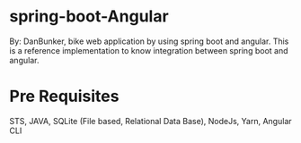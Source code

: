 # spring-boot-Angular
By: DanBunker, bike web application by using spring boot and angular. This is a reference implementation to know integration between spring boot and angular.

# Pre Requisites
STS, JAVA,
SQLite (File based, Relational Data Base),
NodeJs, Yarn,
Angular CLI
